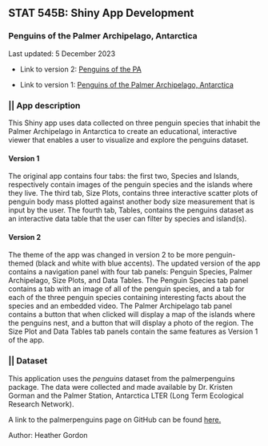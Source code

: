 ## STAT 545B: Shiny App Development

### Penguins of the Palmer Archipelago, Antarctica

Last updated: 5 December 2023 

* Link to version 2: [Penguins of the PA](https://hgordon.shinyapps.io/Penguins_of_the_PA/)  

* Link to version 1:  [Penguins of the Palmer Archipelago, Antarctica](https://hgordon.shinyapps.io/palmer_archipelago_penguins/) 


### **|| App description** 

This Shiny app uses data collected on three penguin species that inhabit the Palmer Archipelago in Antarctica to create an educational, interactive viewer that enables a user to visualize and explore the penguins dataset. 

#### Version 1
The original app contains four tabs: the first two, Species and Islands, respectively contain images of the penguin species and the islands where they live. The third tab, Size Plots, contains three interactive scatter plots of penguin body mass plotted against another body size measurement that is input by the user. The fourth tab, Tables, contains the penguins dataset as an interactive data table that the user can filter by species and island(s). 

#### Version 2
The theme of the app was changed in version 2 to be more penguin-themed (black and white with blue accents). The updated version of the app contains a navigation panel with four tab panels: Penguin Species, Palmer Archipelago, Size Plots, and Data Tables. The Penguin Species tab panel contains a tab with an image of all of the penguin species, and a tab for each of the three penguin species containing interesting facts about the species and an embedded video. The Palmer Archipelago tab panel contains a button that when clicked will display a map of the islands where the penguins nest, and a button that will display a photo of the region. The Size Plot and Data Tables tab panels contain the same features as Version 1 of the app.

### **|| Dataset** 

This application uses the *penguins* dataset from the palmerpenguins package. The data were collected and made available by Dr. Kristen Gorman and the Palmer Station, Antarctica LTER (Long Term Ecological Research Network).

A link to the palmerpenguins page on GitHub can be found [here.](https://allisonhorst.github.io/palmerpenguins/)  






 
Author: Heather Gordon
